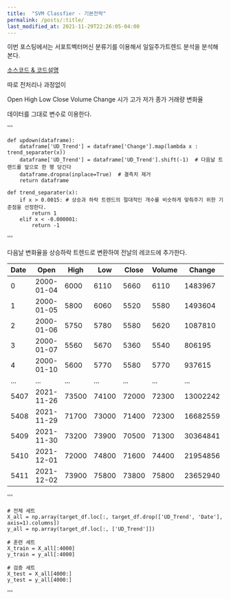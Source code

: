 ```yaml
---
title:  "SVM Classfier - 기본전략" 
permalink: /posts/:title/
last_modified_at: 2021-11-29T22:26:05-04:00
---
```


이번 포스팅에서는 서포트벡터머신 분류기를 이용해서 일일주가트렌드 분석을 분석해본다.


[소스코드 & 코드설명](https://github.com/meltingOcean/AI-Trade/blob/main/ML%20Quant%20Strategy/SVM_classifier.ipynb)


따로 전처리나 과정없이

Open	High	Low		Close	Volume		Change
시가	   고가	  저가	 종가		거래량		  변화율

데이터를 그대로 변수로 이용한다.

'''

	def updown(dataframe):
    	dataframe['UD_Trend'] = dataframe['Change'].map(lambda x : trend_separater(x)) 
    	dataframe['UD_Trend'] = dataframe['UD_Trend'].shift(-1)  # 다음날 트렌드를 앞으로 한 행 당긴다
    	dataframe.dropna(inplace=True)  # 결측치 제거
    	return dataframe

	def trend_separater(x):
    	if x > 0.0015: # 상승과 하락 트렌드의 절대적인 개수를 비슷하게 맞춰주기 위한 기준점을 선정한다.
        	return 1
    	elif x < -0.000001:
        	return -1
'''

다음날 변화율을 상승하락 트렌드로 변환하여 전날의 레코드에 추가한다.


|Date|Open|High|Low|Close|Volume|Change|UD_Trend|
|:---|----|----|---|-----|------|------|--------|
|0|2000-01-04|6000|6110|5660|6110|1483967|0.148496|-1.0|
|1|2000-01-05|5800|6060|5520|5580|1493604|-0.086743|1.0|
|2|2000-01-06|5750|5780|5580|5620|1087810|0.007168|-1.0|
|3|2000-01-07|5560|5670|5360|5540|806195|-0.014235|1.0|
|4|2000-01-10|5600|5770|5580|5770|937615|0.041516|-1.0|
|...|...|...|...|...|...|...|...|...|
|5407|2021-11-26|73500|74100|72000|72300|13002242|-0.018996|-1.0|
|5408|2021-11-29|71700|73000|71400|72300|16682559|0.000000|-1.0|
|5409|2021-11-30|73200|73900|70500|71300|30364841|-0.013831|1.0|
|5410|2021-12-01|72000|74800|71600|74400|21954856|0.043478|1.0|
|5411|2021-12-02|73900|75800|73800|75800|23652940|0.018817|-1.0|

'''

	# 전체 세트
	X_all = np.array(target_df.loc[:, target_df.drop(['UD_Trend', 'Date'], axis=1).columns])
	y_all = np.array(target_df.loc[:, ['UD_Trend']])

	# 훈련 세트
	X_train = X_all[:4000]
	y_train = y_all[:4000]

	# 검증 세트
	X_test = X_all[4000:]
	y_test = y_all[4000:]
	
'''

